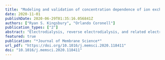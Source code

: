 ```yaml
---
title: "Modeling and validation of concentration dependence of ion exchange membrane permselectivity: Significance of convection and Manning's counter-ion condensation theory"
date: 2020-11-01
publishDate: 2020-06-29T01:35:16.056841Z
authors: ["Ryan S. Kingsbury", "Orlando Coronell"]
publication_types: ["2"]
abstract: "Electrodialysis, reverse electrodialysis, and related electrochemical processes are increasingly important technologies for water purification and renewable energy generation and storage. The electrical efficiency of these processes is directly related to the permselectivity of the ion exchange membranes (IEMs) – defined as the extent to which the membrane permits the passage of counter-ions (ions of opposite charge to the membrane, e.g., cations for a cation exchange membrane) while blocking passage of co-ions. Permselectivity is not a material constant, but rather depends on the concentration and composition of the electrolyte solutions in contact with the IEM. Thus, even though permselectivity is routinely measured at standardized conditions (usually 0.5 M/0.1 M NaCl or KCl), the practical utility of such data is limited because we lack an accurate, quantitative way of using it to predict permselectivity under relevant process conditions. Moreover, the concentration dependence of IEM permselectivity has historically been studied primarily by evaluating the performance of (reverse) electrodialysis stacks rather than individual membranes, which has made it difficult to relate the concentration dependence of permselectivity to specific membrane characteristics. In this study, we measured the permselectivity of four commercial IEMs in six different concentration gradients employing 4 M and 0.5 M NaCl as the high salt concentration. We then constructed a predictive model of membrane permselectivity based on the extended Nernst-Planck equation and investigated how accounting for convection and electrostatic effects (via Manning's counter-ion condensation theory) affected model accuracy. We demonstrate that accurate, quantitative predictions of IEM permselectivity as a function of external salt concentrations are possible and require knowledge of only four easily measured membrane properties: water uptake, water permeability, charge, and thickness."
featured: true
publication: "*Journal of Membrane Science*"
url_pdf: "https://doi.org/10.1016/j.memsci.2020.118411"
doi: "10.1016/j.memsci.2020.118411"
---
```


